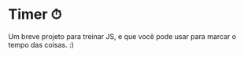 # Timer ⏱

Um breve projeto para treinar JS, e que você pode usar para marcar o tempo das coisas. :) 
